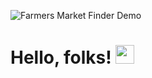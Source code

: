 ![Farmers Market Finder Demo](https://yadavashishdhirendra.github.io/Testing-Data.github.io/IMG/ezgif.com-gif-maker.gif)

# Hello, folks! <img src="https://raw.githubusercontent.com/MartinHeinz/MartinHeinz/master/wave.gif" width="30px">

